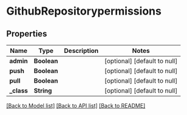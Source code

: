 # GithubRepositorypermissions
## Properties

| Name | Type | Description | Notes |
|------------ | ------------- | ------------- | -------------|
| **admin** | **Boolean** |  | [optional] [default to null] |
| **push** | **Boolean** |  | [optional] [default to null] |
| **pull** | **Boolean** |  | [optional] [default to null] |
| **\_class** | **String** |  | [optional] [default to null] |

[[Back to Model list]](../README.md#documentation-for-models) [[Back to API list]](../README.md#documentation-for-api-endpoints) [[Back to README]](../README.md)

